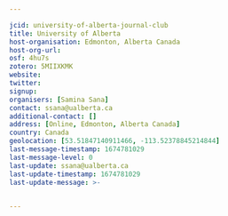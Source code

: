 ```yaml
---

jcid: university-of-alberta-journal-club
title: University of Alberta
host-organisation: Edmonton, Alberta Canada
host-org-url: 
osf: 4hu7s
zotero: 5MIIXKMK
website: 
twitter: 
signup: 
organisers: [Samina Sana]
contact: ssana@ualberta.ca
additional-contact: []
address: [Online, Edmonton, Alberta Canada]
country: Canada
geolocation: [53.51847140911466, -113.52378845214844]
last-message-timestamp: 1674781029
last-message-level: 0
last-update: ssana@ualberta.ca
last-update-timestamp: 1674781029
last-update-message: >-
  

---
```



